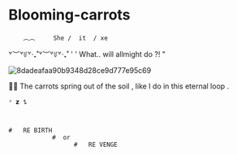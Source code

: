 # Blooming-carrots
        ︵︵     She /  it  / xe 


   ꒷︶꒷꒥꒷‧₊˚꒷︶꒷꒥꒷‧₊˚   ' '  What.. will allmight do  ?!  " 
   
![8dadeafaa90b9348d28ce9d777e95c69](https://github.com/user-attachments/assets/0e7ab432-1dc7-450a-a40c-54e1455fb3d0)




🥕🥕  The carrots spring out of the soil     ,               like I do in this eternal loop   . 




    ᶻ 𝘇 𐰁



    #   RE BIRTH 
			    #  or
	                  #   RE VENGE


